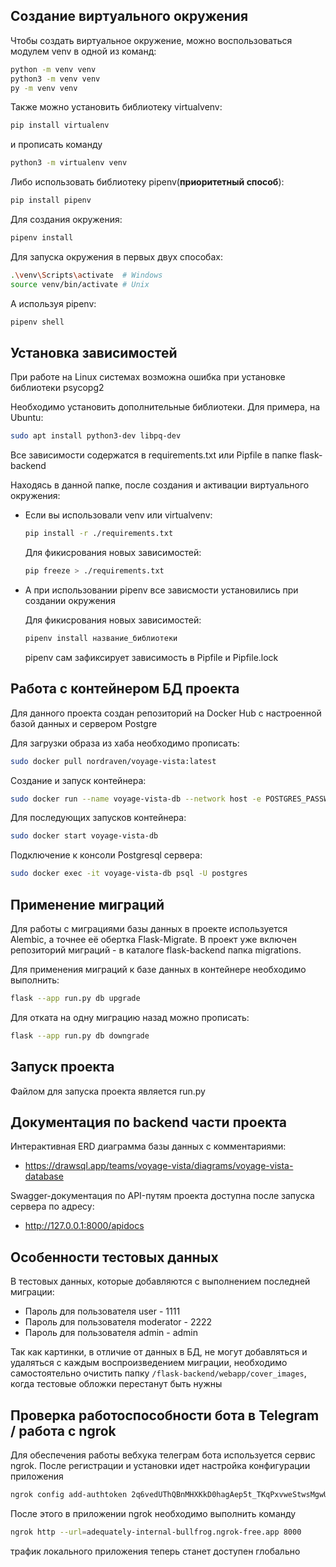 ## Создание виртуального окружения

Чтобы создать виртуальное окружение, можно воспользоваться модулем venv в одной из команд:
```bash
python -m venv venv
python3 -m venv venv
py -m venv venv
```
Также можно установить библиотеку virtualvenv:
```bash
pip install virtualenv
```
и прописать команду 
```bash
python3 -m virtualenv venv
```
Либо использовать библиотеку pipenv(**приоритетный способ**):
```bash
pip install pipenv
```
Для создания окружения:
```bash
pipenv install
```
Для запуска окружения в первых двух способах:
```bash
.\venv\Scripts\activate  # Windows
source venv/bin/activate # Unix
```
А используя pipenv:
```bash
pipenv shell
```

## Установка зависимостей

При работе на Linux системах возможна ошибка при установке библиотеки psycopg2

Необходимо установить дополнительные библиотеки. Для примера, на Ubuntu:
```bash
sudo apt install python3-dev libpq-dev
```
Все зависимости содержатся в requirements.txt или Pipfile в папке flask-backend

Находясь в данной папке, после создания и активации виртуального окружения:

- Если вы использовали venv или virtualvenv:
    ```bash
    pip install -r ./requirements.txt
    ```
    Для фикисрования новых зависимостей:
    ```bash
    pip freeze > ./requirements.txt
    ```
- А при использовании pipenv все зависмости установились при создании окружения

    Для фикисрования новых зависимостей:
    ```bash
    pipenv install название_библиотеки
    ```
    pipenv сам зафиксирует зависимость в Pipfile и Pipfile.lock

## Работа с контейнером БД проекта

Для данного проекта создан репозиторий на Docker Hub с настроенной базой данных и сервером Postgre

Для загрузки образа из хаба необходимо прописать:
```bash
sudo docker pull nordraven/voyage-vista:latest
```
Создание и запуск контейнера:
```bash
sudo docker run --name voyage-vista-db --network host -e POSTGRES_PASSWORD=1234 -d -p 5432:5432 nordraven/voyage-vista:latest
```
Для последующих запусков контейнера:
```bash
sudo docker start voyage-vista-db
```
Подключение к консоли Postgresql сервера:
```bash
sudo docker exec -it voyage-vista-db psql -U postgres
```

## Применение миграций

Для работы с миграциями базы данных в проекте используется Alembic, а точнее её обертка Flask-Migrate. В проект уже включен репозиторий миграций -
в каталоге flask-backend папка migrations.

Для применения миграций к базе данных в контейнере необходимо выполнить:
```bash
flask --app run.py db upgrade
```

Для отката на одну миграцию назад можно прописать:
```bash
flask --app run.py db downgrade
```

## Запуск проекта

Файлом для запуска проекта является run.py


## Документация по backend части проекта

Интерактивная ERD диаграмма базы данных с комментариями:
- https://drawsql.app/teams/voyage-vista/diagrams/voyage-vista-database

Swagger-документация по API-путям проекта доступна после запуска сервера по адресу:
- http://127.0.0.1:8000/apidocs

## Особенности тестовых данных

В тестовых данных, которые добавляются с выполнением последней миграции:
- Пароль для пользователя user - 1111
- Пароль для пользователя moderator - 2222
- Пароль для пользователя admin - admin

Так как картинки, в отличие от данных в БД, не могут добавляться и удаляться с каждым воспроизведением миграции, 
необходимо самостоятельно очистить папку `/flask-backend/webapp/cover_images`, когда тестовые обложки перестанут быть нужны

## Проверка работоспособности бота в Telegram / работа с ngrok
Для обеспечения работы вебхука телеграм бота используется сервис ngrok. После регистрации и установки
идет настройка конфигурации приложения
```bash
ngrok config add-authtoken 2q6vedUThQBnMHXKkD0hagAep5t_TKqPxvweStwsMgwUEiCx
```
После этого в приложении ngrok необходимо выполнить команду 
```bash
ngrok http --url=adequately-internal-bullfrog.ngrok-free.app 8000
```
трафик локального приложения теперь станет доступен глобально